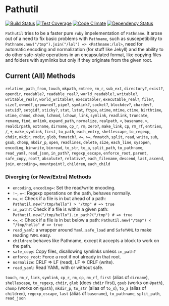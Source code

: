 # Pathutil

[![Build Status](https://travis-ci.org/envygeeks/pathutil.svg?branch=master)][travis]
[![Test Coverage](https://codeclimate.com/github/envygeeks/pathutil/badges/coverage.svg)][coverage]
[![Code Climate](https://codeclimate.com/github/envygeeks/pathutil/badges/gpa.svg)][codeclimate]
[![Dependency Status](https://gemnasium.com/envygeeks/pathutil.svg)][gemnasium]

[gemnasium]: https://gemnasium.com/envygeeks/pathutil
[codeclimate]: https://codeclimate.com/github/envygeeks/pathutil
[coverage]: https://codeclimate.com/github/envygeeks/pathutil/coverage
[travis]: https://travis-ci.org/envygeeks/pathutil

`Pathutil` tries to be a faster pure `ruby` impelementation of `Pathname`.  It
arose out of a need to fix basic problems with `Pathname`, such as suscepetibility
to `Pathname.new("/tmp").join("/lol") => <Pathname:/lol>`, need for automatic encoding
and normalization (for stuff like Jekyll) and the ability to do other safe-style
operations in an encapsulated format, like copying files and folders with
symlinks but only if they originate from the given root.

## Current (All) Methods

`relative_path_from`, `touch`, `mkpath`, `rmtree`, `rm_r`, `sub_ext`, `directory?`, `exist?`, `opendir`, `readable?`, `readable_real?`, `world_readable?`, `writable?`, `writable_real?`, `world_writable?`, `executable?`, `executable_real?`, `file?`, `size?`, `owned?`, `grpowned?`, `pipe?`, `symlink?`, `socket?`, `blockdev?`, `chardev?`, `setuid?`, `setgid?`, `sticky?`, `stat`, `lstat`, `ftype`, `atime`, `mtime`, `ctime`, `birthtime`, `utime`, `chmod`, `chown`, `lchmod`, `lchown`, `link`, `symlink`, `readlink`, `truncate`, `rename`, `find`, `unlink`, `expand_path`, `normalize`, `realpath`, `<`, `basename`, `>`, `realdirpath`, `extname`, `dirname`, `cp_r`, `rm`, `zero?`, `make_link`, `cp`, `rm_rf`, `entries`, `/`, `+`, `make_symlink`, `first`, `to_path`, `each_entry`, `shellescape`, `to_regexp`, `chdir`, `mkdir`, `rmdir`, `glob`, `fnmatch?`, `<=`, `>=`, `fnmatch`, `split`, `read`, `write`, `sub`, `gsub`, `chomp`, `mkdir_p`, `open`, `readlines`, `delete`, `size`, `each_line`, `sysopen`, `encoding`, `binwrite`, `binread`, `to_str`, `to_a`, `split_path`, `to_pathname`, `read_yaml`, `read_json`, `in_path?`, `regexp_escape`, `enforce_root`, `parent`, `safe_copy`, `root?`, `absolute?`, `relative?`, `each_filename`, `descend`, `last`, `ascend`, `join`, `encoding=`, `mountpoint?`, `children`, `each_child`

### Diverging (or New/Extra) Methods

- `encoding`, `encoding=`: Set the read/write encoding.
- `!~`, `=~`: Regexp operations on the path, behaves normally.
- `>=`, `>`: Check if a file is in but ahead of a path: `Pathutil.new("/tmp/hello") > "/tmp" # => true`
- `in_path?`: Check if a file is within a given path: `Pathutil.new("/tmp/hello").in_path?("/tmp") # => true`
- `<=`, `<`: Check if a file is in but below a path: `Pathutil.new("/tmp") < "/tmp/hello" # => true`
- `read_yaml`: a wrapper around `Yaml.safe_load` and `SafeYAML` to make reading `YAML` easy.
- `children`: behaves like Pathname, except it accepts a block to work on the path.
- `safe_copy`: Copy files, disallowing symlinks unless `in_path?`
- `enforce_root`: Force a root if not already in that root.
- `normalize`: CRLF => LF (read), LF => CRLF (write).
- `read_yaml`: Read YAML with or without safe.

`touch`, `rm_r`, `link`, `symlink`, `cp_r`, `rm`, `cp`, `rm_rf`, `first` (alias of `dirname`), `shellescape`, `to_regexp`, `chdir`, `glob` (does `chdir` first), `gsub` (works on `@path`), `chomp` (works on `@path`), `mkdir_p`, `to_str` (alias of `to_s`), `to_a` (alias of `children`), `regexp_escape`, `last` (alias of `basename`), `to_pathname`, `split_path`, `read_json`
